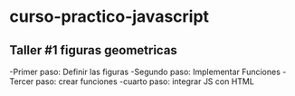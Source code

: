 # curso-practico-javascript


## Taller #1 figuras geometricas

-Primer paso: Definir las figuras
-Segundo paso: Implementar Funciones
-Tercer paso: crear funciones
-cuarto paso: integrar JS con HTML